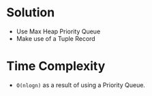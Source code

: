 # Solution
- Use Max Heap Priority Queue
- Make use of a Tuple Record

# Time Complexity
- `O(nlogn)` as a result of using a Priority Queue.